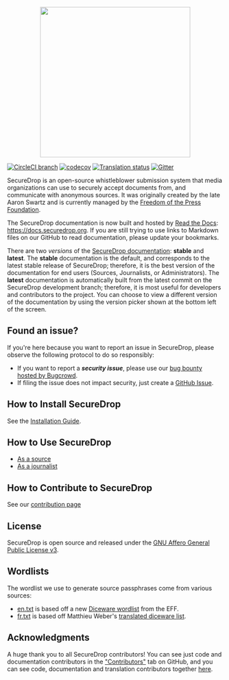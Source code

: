 <p align="center">
  <img src="/docs/images/logo.png" width="350" height="350">
</p>


[![CircleCI branch](https://img.shields.io/circleci/project/github/freedomofpress/securedrop/develop.svg)](https://circleci.com/gh/freedomofpress/workflows/securedrop/tree/develop)
[![codecov](https://codecov.io/gh/freedomofpress/securedrop/branch/develop/graph/badge.svg)](https://codecov.io/gh/freedomofpress/securedrop)
[![Translation status](https://weblate.securedrop.org/widgets/securedrop/-/svg-badge.svg)](https://weblate.securedrop.org)
[![Gitter](https://badges.gitter.im/Join%20Chat.svg)](https://gitter.im/freedomofpress/securedrop?utm_source=badge&utm_medium=badge&utm_campaign=pr-badge)


SecureDrop is an open-source whistleblower submission system that media organizations can use to securely accept documents from, and communicate with anonymous sources. It was originally created by the late Aaron Swartz and is currently managed by the [Freedom of the Press Foundation](https://freedom.press).

The SecureDrop documentation is now built and hosted by [Read the Docs](https://readthedocs.org): https://docs.securedrop.org. If you are still trying to use links to Markdown files on our GitHub to read documentation, please update your bookmarks.

There are two *versions* of the [SecureDrop documentation](https://docs.securedrop.org): **stable** and **latest**. The **stable** documentation is the default, and corresponds to the latest stable release of SecureDrop; therefore, it is the best version of the documentation for end users (Sources, Journalists, or Administrators). The **latest** documentation is automatically built from the latest commit on the SecureDrop development branch; therefore, it is most useful for developers and contributors to the project. You can choose to view a different version of the documentation by using the version picker shown at the bottom left of the screen.

## Found an issue?

If you're here because you want to report an issue in SecureDrop, please observe the following protocol to do so responsibly:

* If you want to report a **_security issue_**, please use our [bug bounty hosted by Bugcrowd](https://bugcrowd.com/freedomofpress).
* If filing the issue does not impact security, just create a [GitHub Issue](https://github.com/freedomofpress/securedrop/issues/new).

## How to Install SecureDrop

See the [Installation Guide](https://docs.securedrop.org/en/stable/#installtoc).

## How to Use SecureDrop

* [As a source](https://docs.securedrop.org/en/stable/source.html)
* [As a journalist](https://docs.securedrop.org/en/stable/journalist.html)

## How to Contribute to SecureDrop

See our [contribution page](CONTRIBUTING.md)

## License

SecureDrop is open source and released under the [GNU Affero General Public License v3](/LICENSE).

## Wordlists

The wordlist we use to generate source passphrases come from various sources:

* [en.txt](/securedrop/wordlists/en.txt) is based off a new [Diceware wordlist](https://www.eff.org/deeplinks/2016/07/new-wordlists-random-passphrases) from the EFF.
* [fr.txt](/securedrop/wordlists/fr.txt) is based off Matthieu Weber's [translated diceware list](http://weber.fi.eu.org/index.shtml.en).


## Acknowledgments

A huge thank you to all SecureDrop contributors! You can see just
code and documentation contributors in the ["Contributors"](https://github.com/freedomofpress/securedrop/graphs/contributors)
tab on GitHub, and you can see code, documentation and translation contributors together [here](https://github.com/freedomofpress/securedrop-i18n/graphs/contributors).
